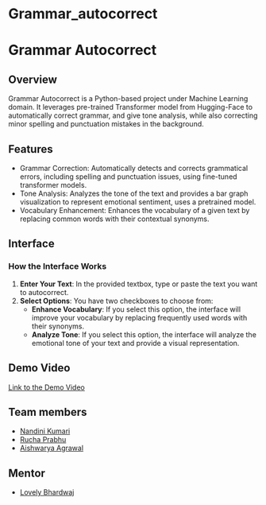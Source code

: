 # Grammar_autocorrect
# Grammar Autocorrect

## Overview
Grammar Autocorrect is a Python-based project under Machine Learning domain. It leverages pre-trained Transformer model from Hugging-Face to automatically correct grammar, and give tone analysis, while also correcting minor spelling and punctuation mistakes in the background. 

## Features
- Grammar Correction: Automatically detects and corrects grammatical errors, including spelling and punctuation issues, using fine-tuned transformer models.
- Tone Analysis: Analyzes the tone of the text and provides a bar graph visualization to represent emotional sentiment, uses a pretrained model.
- Vocabulary Enhancement: Enhances the vocabulary of a given text by replacing common words with their contextual synonyms. 

## Interface

### How the Interface Works

1. **Enter Your Text**: In the provided textbox, type or paste the text you want to autocorrect.
2. **Select Options**: You have two checkboxes to choose from:
   - **Enhance Vocabulary**: If you select this option, the interface will improve your vocabulary by replacing frequently used words with their synonyms.
   - **Analyze Tone**: If you select this option, the interface will analyze the emotional tone of your text and provide a visual representation.
  
## Demo Video
[Link to the Demo Video](https://youtu.be/l1PnBGD8a8s)

## Team members
- [Nandini Kumari](https://github.com/dini-5002)
- [Rucha Prabhu](https://github.com/RuchaPrabhu)
- [Aishwarya Agrawal](https://github.com/Aish25agrawal)

## Mentor
- [Lovely Bhardwaj](https://github.com/lovelybhardwaj)





   
   
   
  
